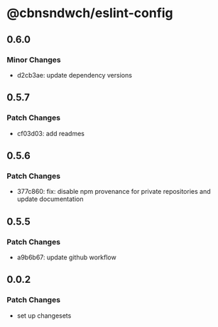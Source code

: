 # @cbnsndwch/eslint-config

## 0.6.0

### Minor Changes

- d2cb3ae: update dependency versions

## 0.5.7

### Patch Changes

- cf03d03: add readmes

## 0.5.6

### Patch Changes

- 377c860: fix: disable npm provenance for private repositories and update documentation

## 0.5.5

### Patch Changes

- a9b6b67: update github workflow

## 0.0.2

### Patch Changes

- set up changesets

